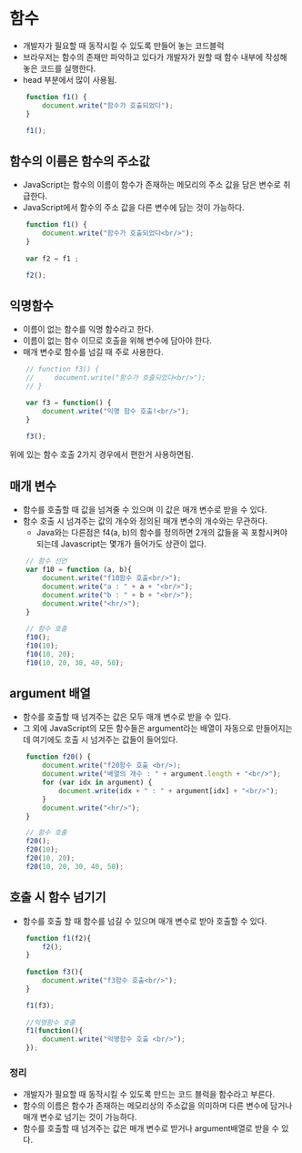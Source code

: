 # 함수

- 개발자가 필요할 때 동작시킬 수 있도록 만들어 놓는 코드블럭
- 브라우저는 함수의 존재만 파악하고 있다가 개발자가 원할 때 함수 내부에 작성해 놓은 코드를 실행한다.
- head 부분에서 많이 사용됨.

```javascript
    function f1() {
        document.write("함수가 호출되었다");
    }

    f1();
```

## 함수의 이름은 함수의 주소값

- JavaScript는 함수의 이름이 함수가 존재하는 메모리의 주소 값을 담은 변수로 취급한다.
- JavaScript에서 함수의 주소 값을 다른 변수에 담는 것이 가능하다.

```javascript
	function f1() {
	    document.write("함수가 호출되었다<br/>");
	}
	
	var f2 = f1 ;

    f2();
```

## 익명함수

- 이름이 없는 함수를 익명 함수라고 한다.
- 이름이 없는 함수 이므로 호출을 위해 변수에 담아야 한다.
- 매개 변수로 함수를 넘길 때 주로 사용한다.

```javascript
    // function f3() {
	//     document.write("함수가 호출되었다<br/>");
	// }

	var f3 = function() {
	    document.write("익명 함수 호출!<br/>");
	}

    f3();
```

위에 있는 함수 호출 2가지 경우에서 편한거 사용하면됨.

## 매개 변수

- 함수를 호출할 때 값을 넘겨줄 수 있으며 이 값은 매개 변수로 받을 수 있다.
- 함수 호출 시 넘겨주는 값의 개수와 정의된 매개 변수의 개수와는 무관하다.
  - Java와는 다른점은 f4(a, b)의 함수를 정의하면 2개의 값들을 꼭 포함시켜야 되는데 Javascript는 몇개가 들어가도 상관이 없다. 

```javascript
    // 함수 선언
	var f10 = function (a, b){
		document.write("f10함수 호출<br/>");
		document.write("a : " + a + "<br/>");
		document.write("b : " + b + "<br/>");
		document.write("<hr/>");
	}
    
    // 함수 호출
    f10();
    f10(10);
    f10(10, 20);
    f10(10, 20, 30, 40, 50);
```

## argument 배열

- 함수를 호출할 때 넘겨주는 값은 모두 매개 변수로 받을 수 있다.
- 그 외에 JavaScript의 모든 함수들은 argument라는 배열이 자동으로 만들어지는데 여기에도 호출 시 넘겨주는 값들이 들어있다.


```javascript
    function f20() {
        document.write("f20함수 호출 <br/>);
        document.write("배열의 개수 : " + argument.length + "<br/>");
        for (var idx in argument) {
			document.write(idx + " : " + argument[idx] + "<br/>");
		}
        document.write("<hr/>");
    }

    // 함수 호출
    f20();
    f20(10);
    f20(10, 20);
    f20(10, 20, 30, 40, 50);
```

## 호출 시 함수 넘기기

- 함수를 호출 할 때 함수를 넘길 수 있으며 매개 변수로 받아 호출할 수 있다.

```javascript
	function f1(f2){
		f2();
	}
	
	function f3(){
		document.write("f3함수 호출<br/>");
	}

    f1(f3);
    
    //익명함수 호출
    f1(function(){
        document.write("익명함수 호출 <br/>");
    });
```

### 정리

- 개발자가 필요할 때 동작시킬 수 있도록 만드는 코드 블럭을 함수라고 부른다.
- 함수의 이름은 함수가 존재하는 메모리상의 주소값을 의미하며 다른 변수에 담거나 매개 변수로 넘기는 것이 가능하다.
- 함수를 호출할 때 넘겨주는 값은 매개 변수로 받거나 argument배열로 받을 수 있다.